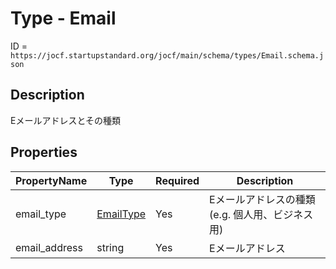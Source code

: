 # Type - Email

ID = `https://jocf.startupstandard.org/jocf/main/schema/types/Email.schema.json`

## Description
Eメールアドレスとその種類

## Properties

| PropertyName | Type | Required | Description |
|-------------|------|----------|-------------|
| email_type | [EmailType](../../enums/EmailType.md) | Yes | Eメールアドレスの種類(e.g. 個人用、ビジネス用) |
| email_address | string | Yes | Eメールアドレス |